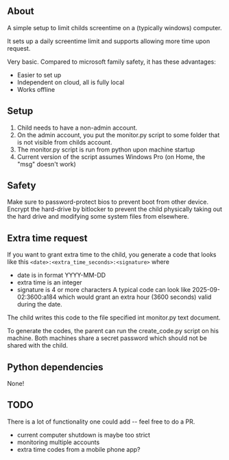 ## About

A simple setup to limit childs screentime on a (typically windows) computer.

It sets up a daily screentime limit and supports allowing more time upon request.

Very basic. Compared to microsoft family safety, it has these advantages:

* Easier to set up
* Independent on cloud, all is fully local
* Works offline


## Setup

1. Child needs to have a non-admin account.
2. On the admin account, you put the monitor.py script to some folder that is not visible from childs account.
3. The monitor.py script is run from python upon machine startup
4. Current version of the script assumes Windows Pro (on Home, the "msg" doesn't work)

## Safety

Make sure to password-protect bios to prevent boot from other device.
Encrypt the hard-drive by bitlocker to prevent the child physically taking out the hard drive and modifying some system files from elsewhere.

## Extra time request

If you want to grant extra time to the child, you generate a code that looks like this `<date>:<extra_time_seconds>:<signature>` where
* date is in format YYYY-MM-DD
* extra time is an integer
* signature is 4 or more characters
A typical code can look like 2025-09-02:3600:a184 which would grant an extra hour (3600 seconds) valid during the date.

The child writes this code to the file specified int monitor.py text document.

To generate the codes, the parent can run the create_code.py script on his machine.
Both machines share a secret password which should not be shared with the child.


## Python dependencies

None!


## TODO

There is a lot of functionality one could add -- feel free to do a PR.
* current computer shutdown is maybe too strict
* monitoring multiple accounts 
* extra time codes from a mobile phone app?
